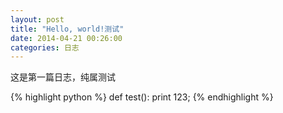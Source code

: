 ```yaml
---
layout: post
title: "Hello, world!测试"
date: 2014-04-21 00:26:00
categories: 日志
---
```


这是第一篇日志，纯属测试


{% highlight python %}
def test():
	print 123;
{% endhighlight %}

